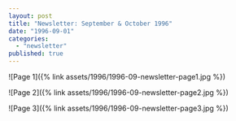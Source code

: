 ```yaml
---
layout: post
title: "Newsletter: September & October 1996"
date: "1996-09-01"
categories: 
  - "newsletter"
published: true
---
```


![Page 1]({% link assets/1996/1996-09-newsletter-page1.jpg %})

![Page 2]({% link assets/1996/1996-09-newsletter-page2.jpg %})

![Page 3]({% link assets/1996/1996-09-newsletter-page3.jpg %})